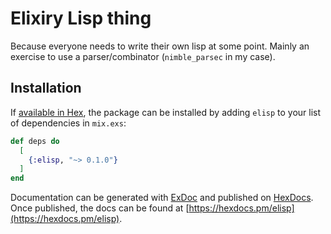 # Elixiry Lisp thing

Because everyone needs to write their own lisp at some point. Mainly
an exercise to use a parser/combinator (`nimble_parsec` in my case).

## Installation

If [available in Hex](https://hex.pm/docs/publish), the package can be installed
by adding `elisp` to your list of dependencies in `mix.exs`:

```elixir
def deps do
  [
    {:elisp, "~> 0.1.0"}
  ]
end
```

Documentation can be generated with [ExDoc](https://github.com/elixir-lang/ex_doc)
and published on [HexDocs](https://hexdocs.pm). Once published, the docs can
be found at [https://hexdocs.pm/elisp](https://hexdocs.pm/elisp).
